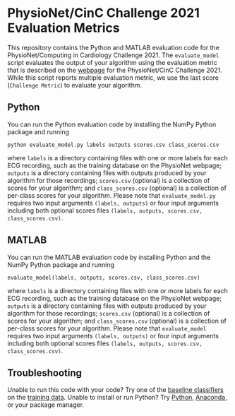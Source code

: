 # PhysioNet/CinC Challenge 2021 Evaluation Metrics

This repository contains the Python and MATLAB evaluation code for the PhysioNet/Computing in Cardiology Challenge 2021. The `evaluate_model` script evaluates the output of your algorithm using the evaluation metric that is described on the [webpage](https://physionetchallenges.org/2021/) for the PhysioNet/CinC Challenge 2021. While this script reports multiple evaluation metric, we use the last score (`Challenge Metric`) to evaluate your algorithm.

## Python

You can run the Python evaluation code by installing the NumPy Python package and running

    python evaluate_model.py labels outputs scores.csv class_scores.csv

where `labels` is a directory containing files with one or more labels for each ECG recording, such as the training database on the PhysioNet webpage; `outputs` is a directory containing files with outputs produced by your algorithm for those recordings; `scores.csv` (optional) is a collection of scores for your algorithm; and `class_scores.csv` (optional) is a collection of per-class scores for your algorithm. Please note that `evaluate_model.py` requires two input arguments `(labels, outputs)` or four input arguments including both optional scores files `(labels, outputs, scores.csv, class_scores.csv)`.

## MATLAB

You can run the MATLAB evaluation code by installing Python and the NumPy Python package and running

    evaluate_model(labels, outputs, scores.csv, class_scores.csv)

where `labels` is a directory containing files with one or more labels for each ECG recording, such as the training database on the PhysioNet webpage; `outputs` is a directory containing files with outputs produced by your algorithm for those recordings; `scores.csv` (optional) is a collection of scores for your algorithm; and `class_scores.csv` (optional) is a collection of per-class scores for your algorithm. Please note that `evaluate_model` requires two input arguments `(labels, outputs)` or four input arguments including both optional scores files `(labels, outputs, scores.csv, class_scores.csv)`.


## Troubleshooting

Unable to run this code with your code? Try one of the [baseline classifiers](https://physionetchallenges.org/2021/#submissions) on the [training data](https://physionetchallenges.org/2021/#data). Unable to install or run Python? Try [Python](https://www.python.org/downloads/), [Anaconda](https://www.anaconda.com/products/individual), or your package manager.
